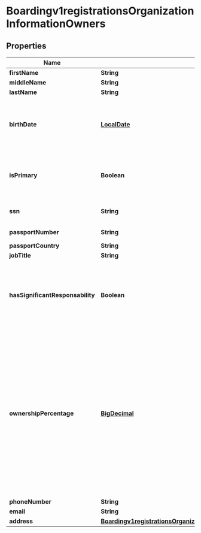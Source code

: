 
# Boardingv1registrationsOrganizationInformationOwners

## Properties
Name | Type | Description | Notes
------------ | ------------- | ------------- | -------------
**firstName** | **String** |  | 
**middleName** | **String** |  |  [optional]
**lastName** | **String** |  | 
**birthDate** | [**LocalDate**](LocalDate.md) | &#x60;Format: YYYY-MM-DD&#x60; Example 2016-08-11 equals August 11, 2016  | 
**isPrimary** | **Boolean** | Determines whether the owner is the Primary owner of the organization | 
**ssn** | **String** | Social Security Number |  [optional]
**passportNumber** | **String** | Passport number |  [optional]
**passportCountry** | **String** |  |  [optional]
**jobTitle** | **String** |  | 
**hasSignificantResponsability** | **Boolean** | Determines whether owner has significant responsibility to control, manage or direct the company | 
**ownershipPercentage** | [**BigDecimal**](BigDecimal.md) | Determines the percentage of ownership this owner has. For the primary owner the percentage can be from 0-100; for other owners the percentage can be from 25-100 and the sum of ownership accross owners cannot exceed 100 | 
**phoneNumber** | **String** |  | 
**email** | **String** |  | 
**address** | [**Boardingv1registrationsOrganizationInformationBusinessInformationAddress**](Boardingv1registrationsOrganizationInformationBusinessInformationAddress.md) |  |  [optional]



